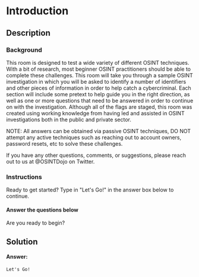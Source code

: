 # Introduction

## Description

### Background

This room is designed to test a wide variety of different OSINT techniques. With a bit of research, most beginner OSINT practitioners should be able to complete these challenges. This room will take you through a sample OSINT investigation in which you will be asked to identify a number of identifiers and other pieces of information in order to help catch a cybercriminal. Each section will include some pretext to help guide you in the right direction, as well as one or more questions that need to be answered in order to continue on with the investigation. Although all of the flags are staged, this room was created using working knowledge from having led and assisted in OSINT investigations both in the public and private sector. 

NOTE: All answers can be obtained via passive OSINT techniques, DO NOT attempt any active techniques such as reaching out to account owners, password resets, etc to solve these challenges.  

If you have any other questions, comments, or suggestions, please reach out to us at @OSINTDojo on Twitter.

### Instructions

Ready to get started? Type in "Let's Go!" in the answer box below to continue.

#### Answer the questions below

Are you ready to begin?

## Solution

#### Answer:

`Let's Go!`
